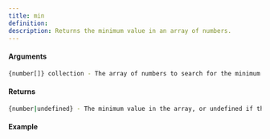 ```yaml
---
title: min
definition: 
description: Returns the minimum value in an array of numbers.
---
```



#### Arguments


```bash
{number[]} collection - The array of numbers to search for the minimum value.
```


#### Returns


```bash
{number|undefined} - The minimum value in the array, or undefined if the array is empty.
```


#### Example


```ts

```
